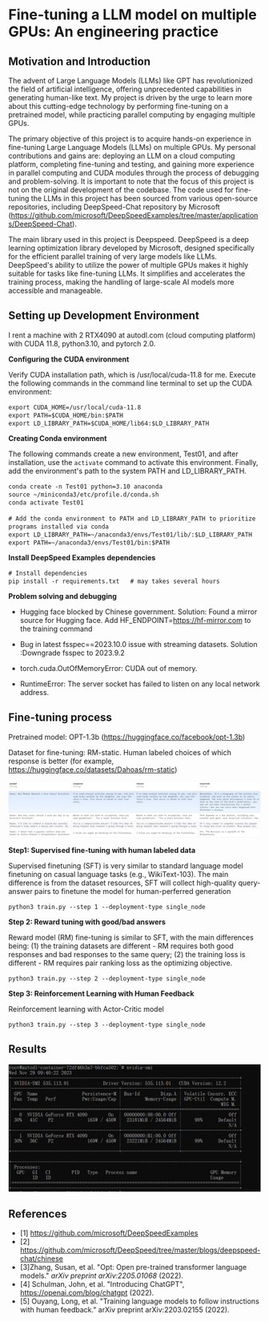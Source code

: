 # Fine-tuning a LLM model on multiple GPUs: An engineering practice

## Motivation and Introduction

The advent of Large Language Models (LLMs) like GPT has revolutionized the field of artificial intelligence, offering unprecedented capabilities in generating human-like text. My project is driven by the urge to learn more about this cutting-edge technology by performing fine-tuning on a pretrained model, while practicing parallel computing by engaging multiple GPUs.

The primary objective of this project is to acquire hands-on experience in fine-tuning Large Language Models (LLMs) on multiple GPUs. My personal contributions and gains are: deploying an LLM on a cloud computing platform, completing fine-tuning and testing, and gaining more experience in parallel computing and CUDA modules through the process of debugging and problem-solving. It is important to note that the focus of this project is not on the original development of the codebase. The code used for fine-tuning the LLMs in this project has been sourced from various open-source repositories, including DeepSpeed-Chat repository by Microsoft (https://github.com/microsoft/DeepSpeedExamples/tree/master/applications/DeepSpeed-Chat).

The main library used in this project is Deepspeed. DeepSpeed is a deep learning optimization library developed by Microsoft, designed specifically for the efficient parallel training of very large models like LLMs. DeepSpeed's ability to utilize the power of multiple GPUs makes it highly suitable for tasks like fine-tuning LLMs. It simplifies and accelerates the training process, making the handling of large-scale AI models more accessible and manageable. 



## Setting up Development Environment

I rent a machine with 2 RTX4090 at autodl.com (cloud computing platform) with CUDA 11.8, python3.10, and pytorch 2.0. 

**Configuring the CUDA environment**

Verify CUDA installation path, which is /usr/local/cuda-11.8 for me. Execute the following commands in the command line terminal to set up the CUDA environment:

```
export CUDA_HOME=/usr/local/cuda-11.8
export PATH=$CUDA_HOME/bin:$PATH
export LD_LIBRARY_PATH=$CUDA_HOME/lib64:$LD_LIBRARY_PATH
```

**Creating Conda environment**

The following commands create a new environment, Test01, and after installation, use the `activate` command to activate this environment. Finally, add the environment's path to the system PATH and LD_LIBRARY_PATH.

```
conda create -n Test01 python=3.10 anaconda
source ~/miniconda3/etc/profile.d/conda.sh
conda activate Test01

# Add the conda environment to PATH and LD_LIBRARY_PATH to prioritize programs installed via conda
export LD_LIBRARY_PATH=~/anaconda3/envs/Test01/lib/:$LD_LIBRARY_PATH
export PATH=~/anaconda3/envs/Test01/bin:$PATH
```

**Install DeepSpeed Examples dependencies**

```
# Install dependencies
pip install -r requirements.txt   # may takes several hours
```

**Problem solving and debugging**

* Hugging face blocked by Chinese government. Solution: Found a mirror source for Hugging face. Add HF_ENDPOINT=https://hf-mirror.com to the training command

* Bug in latest fsspec==2023.10.0 issue with streaming datasets. Solution :Downgrade fsspec to 2023.9.2

*  torch.cuda.OutOfMemoryError: CUDA out of memory. 

* RuntimeError: The server socket has failed to listen on any local network address. 





## Fine-tuning process

Pretrained model: OPT-1.3b (https://huggingface.co/facebook/opt-1.3b)

Dataset for fine-tuning: RM-static. Human labeled choices of which response is better (for example, https://huggingface.co/datasets/Dahoas/rm-static)

![2.png](./Pics/2.png)



**Step1: Supervised fine-tuning with human labeled data**

Supervised finetuning (SFT) is very similar to standard language model finetuning on casual language tasks (e.g., WikiText-103). The main difference is from the dataset resources, SFT will collect high-quality query-answer pairs to finetune the model for human-perferred generation

```
python3 train.py --step 1 --deployment-type single_node
```

**Step 2:  Reward tuning with good/bad answers**

Reward model (RM) fine-tuning is similar to SFT, with the main differences being: (1) the training datasets are different - RM requires both good responses and bad responses to the same query; (2) the training loss is different - RM requires pair ranking loss as the optimizing objective.

```
python3 train.py --step 2 --deployment-type single_node
```

**Step 3: Reinforcement Learning with Human Feedback**

Reinforcement learning with Actor-Critic model

```
python3 train.py --step 3 --deployment-type single_node
```





## Results

![1.png](./Pics/1.png)





## References

- [1] https://github.com/microsoft/DeepSpeedExamples
- [2] https://github.com/microsoft/DeepSpeed/tree/master/blogs/deepspeed-chat/chinese
- [3]Zhang, Susan, et al. "Opt: Open pre-trained transformer language models." *arXiv preprint arXiv:2205.01068* (2022).
- [4] Schulman, John, et al. "Introducing ChatGPT", https://openai.com/blog/chatgpt (2022).
- [5] Ouyang, Long, et al. "Training language models to follow instructions with human feedback." arXiv preprint arXiv:2203.02155 (2022). 
